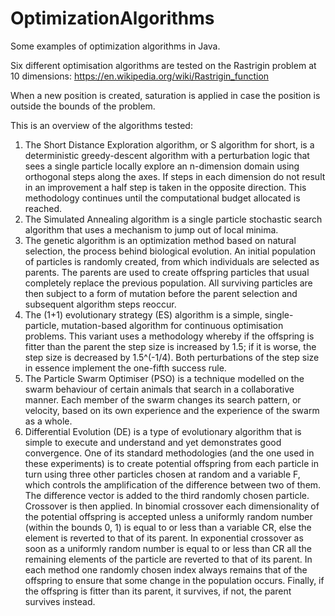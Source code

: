 # OptimizationAlgorithms
Some examples of optimization algorithms in Java.

Six different optimisation algorithms are tested on the Rastrigin problem at 10 dimensions: https://en.wikipedia.org/wiki/Rastrigin_function	

When a new position is created, saturation is applied in case the position is outside the bounds of the problem.

This is an overview of the algorithms tested:

1. The Short Distance Exploration algorithm, or S algorithm for short, is a deterministic greedy-descent algorithm with a
perturbation logic that sees a single particle locally explore an n-dimension domain using orthogonal steps along the
axes. If steps in each dimension do not result in an improvement a half step is taken in the opposite direction. This
methodology continues until the computational budget allocated is reached.
2. The Simulated Annealing algorithm is a single particle stochastic search algorithm that uses a mechanism to jump out
of local minima.
3. The genetic algorithm is an optimization method based on natural selection, the process behind biological evolution.
An initial population of particles is randomly created, from which individuals are selected as parents. The parents are
used to create offspring particles that usual completely replace the previous population. All surviving particles are
then subject to a form of mutation before the parent selection and subsequent algorithm steps reoccur.
4. The (1+1) evolutionary strategy (ES) algorithm is a simple, single-particle, mutation-based algorithm for continuous
optimisation problems. This variant uses a methodology whereby if the offspring is fitter than the parent the step size is increased by 1.5; if it is worse, the step size is decreased by 1.5^(-1/4). Both perturbations of the step size in essence implement the one-fifth success rule.
5. The Particle Swarm Optimiser (PSO) is a technique modelled on the swarm behaviour of certain animals that search
in a collaborative manner. Each member of the swarm changes its search pattern, or velocity, based on its own
experience and the experience of the swarm as a whole.
6. Differential Evolution (DE) is a type of evolutionary algorithm that is simple to execute and understand and yet
demonstrates good convergence. One of its standard methodologies (and the one used in these experiments) is to
create potential offspring from each particle in turn using three other particles chosen at random and a variable F,
which controls the amplification of the difference between two of them. The difference vector is added to the third
randomly chosen particle. Crossover is then applied. In binomial crossover each dimensionality of the potential offspring is accepted
unless a uniformly random number (within the bounds 0, 1) is equal to or less than a variable CR, else the element is
reverted to that of its parent. In exponential crossover as soon as a uniformly random number is equal to or less than
CR all the remaining elements of the particle are reverted to that of its parent. In each method one randomly chosen
index always remains that of the offspring to ensure that some change in the population occurs. Finally, if the
offspring is fitter than its parent, it survives, if not, the parent survives instead.
